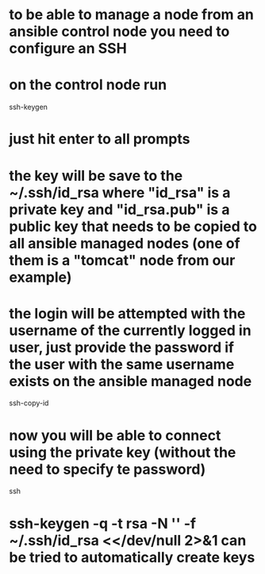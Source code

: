 # to be able to manage a node from an ansible control node you need to configure an SSH
# on the control node run
ssh-keygen
# just hit enter to all prompts
# the key will be save to the ~/.ssh/id_rsa where "id_rsa" is a private key and "id_rsa.pub" is a public key that needs to be copied to all ansible managed nodes (one of them is a "tomcat" node from our example)
# the login will be attempted with the username of the currently logged in user, just provide the password if the user with the same username exists on the ansible managed node
ssh-copy-id <ip-address-of-ansible-managed-node>
# now you will be able to connect using the private key (without the need to specify te password)
ssh <ip-address-of-ansible-managed-node>
# ssh-keygen -q -t rsa -N '' -f ~/.ssh/id_rsa <<<y >/dev/null 2>&1 can be tried to automatically create keys
